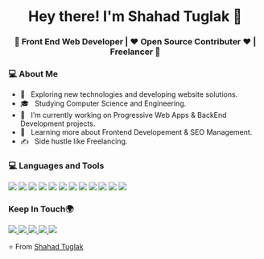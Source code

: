 <h1 align="center">Hey there! I'm Shahad Tuglak  👋 </h1>
<h3 align="center">🚀 Front End Web Developer | ♥  Open Source Contributer  ♥ | Freelancer 🚀</h3>
<div>
<!-- <img width = "35%" align="right" alt="PIC" height="300px" src="https://www.instagram.com/p/B5JwTrIpEc8/?utm_source=ig_web_copy_link" /> -->
<div align="left"> 
  <h3>💻 About Me </h3>

  - 🤔 &nbsp; Exploring new technologies and developing website solutions.
  - 🎓 &nbsp; Studying Computer Science and Engineering.
  - 💼 &nbsp; I’m currently working on Progressive Web Apps & BackEnd Development projects.
  - 🌱 &nbsp; Learning more about Frontend Developement & SEO Management.
  - ✍️ &nbsp; Side hustle like Freelancing.  
</div> 
</div>

<div>
  <h3> 💻 Languages and Tools </h3>
  <p>
    <img src="https://img.icons8.com/color/48/000000/css3.png"/>
    <img src="https://img.icons8.com/color/50/000000/html-5.png"/>
    <img src="https://img.icons8.com/color/48/000000/bootstrap.png"/>
    <img src="https://img.icons8.com/dusk/64/000000/php-logo.png"/>
    <img src="https://img.icons8.com/color/64/000000/java-coffee-cup-logo.png"/>
    <img src="https://img.icons8.com/color/48/000000/c-plus-plus-logo.png"/>
    <img src="https://img.icons8.com/dusk/48/000000/github.png"/>
    <img src="https://img.icons8.com/color/48/000000/git.png"/>
    <img src="https://img.icons8.com/color/48/000000/mysql-logo.png"/>
    <img src="https://img.icons8.com/color/48/000000/javascript.png"/>
    <img src="https://img.icons8.com/ios/50/000000/jquery.png"/>
<img src="https://img.icons8.com/plasticine/50/000000/react.png"/>
  </p>
</div> 

<div>
  <h3> Keep In Touch🌍 </h3>
  <p>
    <a href="https://www.instagram.com/_shahad_tuglak_/">
      <img src="https://img.icons8.com/office/48/000000/instagram.png"/>
    </a>
     <a href="https://www.linkedin.com/in/shahad-tuglak-29a955144/">
      <img src="https://img.icons8.com/doodle/48/000000/linkedin--v2.png"/>
    </a>
     <a href="https://www.facebook.com/tuglak.shahad">
       <img src="https://img.icons8.com/dusk/50/000000/facebook-new--v2.png"/>
    </a>
    <a href="https://github.com/Shahadtuglak">
      <img src="https://img.icons8.com/bubbles/50/000000/github.png"/>
    </a>
     <a href="https://twitter.com/ShahadTuglak">
       <img src="https://img.icons8.com/doodle/48/000000/twitter--v1.png"/>
    </a>
    
    
  </p>
  </div>

⭐️ From [Shahad Tuglak](https://shahadtuglak.github.io/portfolio/)
